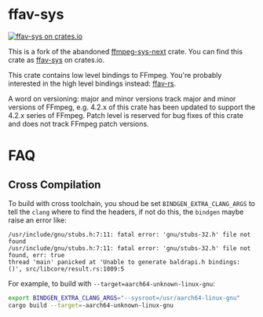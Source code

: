 ffav-sys
========

[![ffav-sys on crates.io](https://img.shields.io/crates/v/ffav-sys?cacheSeconds=3600)](https://crates.io/crates/ffav-sys)

This is a fork of the abandoned [ffmpeg-sys-next](https://github.com/zmwangx/rust-ffmpeg-sys) crate. You can find this crate as [ffav-sys](https://crates.io/crates/ffav-sys) on crates.io.

This crate contains low level bindings to FFmpeg. You're probably interested in the high level bindings instead: [ffav-rs](https://github.com/varphone/ffav-rs).

A word on versioning: major and minor versions track major and minor versions of FFmpeg, e.g. 4.2.x of this crate has been updated to support the 4.2.x series of FFmpeg. Patch level is reserved for bug fixes of this crate and does not track FFmpeg patch versions.

FAQ
===

Cross Compilation
-----------------

To build with cross toolchain, you shoud be set `BINDGEN_EXTRA_CLANG_ARGS`
to tell the `clang` where to find the headers, if not do this, the `bindgen` maybe raise an error like:

```text
/usr/include/gnu/stubs.h:7:11: fatal error: 'gnu/stubs-32.h' file not found
/usr/include/gnu/stubs.h:7:11: fatal error: 'gnu/stubs-32.h' file not found, err: true
thread 'main' panicked at 'Unable to generate baldrapi.h bindings: ()', src/libcore/result.rs:1009:5
```

For example, to build with `--target=aarch64-unknown-linux-gnu`:

```sh
export BINDGEN_EXTRA_CLANG_ARGS="--sysroot=/usr/aarch64-linux-gnu"
cargo build --target=-aarch64-unknown-linux-gnu
```
